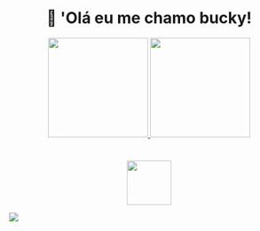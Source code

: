 <h1 align="center">👋 'Olá eu me chamo bucky!</h1>

<div align="center">
  <a href="https://github.com/B4CKY0FC">
  <img height="180em" src="https://github-readme-stats.vercel.app/api?username=B4CKY0FC&show_icons=true&title_color=00FFFF&text_color=FFFFFF&bg_color=363636&include_all_commits=true&count_private=true"/>
  <img height="180em" src="https://github-readme-stats.vercel.app/api/top-langs/?username=B4CKY0FC&layout=compact&langs_count=7&count_private=true&title_color=00FFFF&text_color=FFFAFA&bg_color=363636"/>
</div>

#

<p align="center">
  <img height="80px" src="https://discord.c99.nl/widget/theme-2/736686768916660315.png" />
</p>

![](https://github.com/B4CKY0FC/snk/raw/output/github-contribution-grid-snake.svg)
